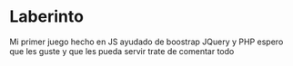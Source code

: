# Laberinto

Mi primer juego hecho en JS ayudado de boostrap JQuery y PHP espero que les guste y que les pueda servir trate de comentar todo 

